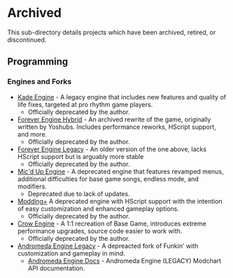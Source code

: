 # Archived

This sub-directory details projects which have been archived, retired, or discontinued.

## Programming

### Engines and Forks

- [Kade Engine](https://github.com/kadedev/kade-engine) - A legacy engine that includes new features and quality of life fixes, targeted at pro rhythm game players. 
    - Officially deprecated by the author.
- [Forever Engine Hybrid](https://github.com/CrowPlexus-Archives/Forever-Engine-Hybrid) - An archived rewrite of the game, originally written by Yoshubs. Includes performance reworks, HScript support, and more.
    - Officially deprecated by the author.
- [Forever Engine Legacy](https://github.com/CrowPlexus-Archives/Forever-Engine-Legacy) - An older version of the one above, lacks HScript support but is arguably more stable
    - Officially deprecated by the author.
- [Mic'd Up Engine](https://github.com/Verwex/Funkin-Mic-d-Up-SC) - A deprecated engine that features revamped menus, additional difficulties for base game songs, endless mode, and modifiers.
    - Deprecated due to lack of updates.
- [Modding+](https://github.com/FunkinModdingPlus/ModdingPlus) A deprecated engine with HScript support with the intention of easy customization and enhanced gameplay options.
    - Officially deprecated by the author.
- [Crow Engine](https://github.com/EyeDaleHim/Crow-Engine) - A 1:1 recreation of Base Game, introduces extreme performance upgrades, source code easier to work with.
    - Officially deprecated by the author.
- [Andromeda Engine Legacy](https://github.com/nebulazorua/andromeda-engine-legacy) - A depreacted fork of Funkin' with customization and gameplay in mind.
  - [Andromeda Engine Docs](https://github.com/nebulazorua/andromeda-engine-legacy/wiki) - Andromeda Engine (LEGACY) Modchart API documentation.
